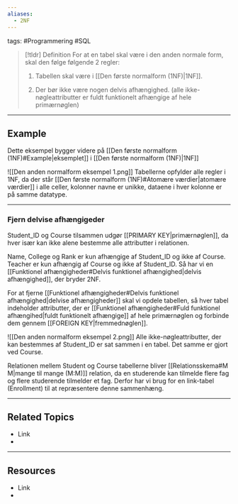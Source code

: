 ```yaml
---
aliases:
  - 2NF
---
```

tags: #Programmering #SQL

> [!tldr] Definition
> For at en tabel skal være i den anden normale form, skal den følge følgende 2 regler:
>
> 1. Tabellen skal være i [[Den første normalform (1NF)|1NF]]. 
>     
> 2. Der bør ikke være nogen delvis afhængighed. (alle ikke-nøgleattributter er fuldt funktionelt afhængige af hele primærnøglen)

---

## Example
Dette eksempel bygger videre på [[Den første normalform (1NF)#Example|eksemplet]] i [[Den første normalform (1NF)|1NF]]

![[Den anden normalform eksempel 1.png]]
Tabellerne opfylder alle regler i 1NF, da der står [[Den første normalform (1NF)#Atomære værdier|atomære værdier]] i alle celler, kolonner navne er unikke, dataene i hver kolonne er på samme datatype.

---

### Fjern delvise afhængigeder
Student_ID og Course tilsammen udgør [[PRIMARY KEY|primærnøglen]], da hver især kan ikke alene bestemme alle attributter i relationen.  
  
Name, College og Rank er kun afhængige af Student_ID og ikke af Course. Teacher er kun afhængig af Course og ikke af Student_ID. Så har vi en [[Funktionel afhængigheder#Delvis funktionel afhængighed|delvis afhængighed]], der bryder 2NF.

For at fjerne [[Funktionel afhængigheder#Delvis funktionel afhængighed|delvise afhængigheder]] skal vi opdele tabellen, så hver tabel indeholder attributter, der er [[Funktionel afhængigheder#Fuld funktionel afhængihed|fuldt funktionelt afhængige]] af hele primærnøglen og forbinde dem gennem [[FOREIGN KEY|fremmednøglen]].


![[Den anden normalform eksempel 2.png]]
Alle ikke-nøgleattributter, der kan bestemmes af Student_ID er sat sammen i en tabel. Det samme er gjort ved Course.  

Relationen mellem Student og Course tabellerne bliver [[Relationsskema#M M|mange til mange (M:M)]] relation, da en studerende kan tilmelde flere fag og flere studerende tilmelder et fag. 
Derfor har vi brug for en link-tabel (Enrollment) til at repræsentere denne sammenhæng.

---

## Related Topics
- Link
- 

---

## Resources
- Link
- 